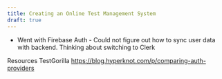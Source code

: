 ```yaml
---
title: Creating an Online Test Management System
draft: true
---
```

- Went with Firebase Auth - Could not figure out how to sync user data with backend. Thinking about switching to Clerk

Resources
TestGorilla
https://blog.hyperknot.com/p/comparing-auth-providers